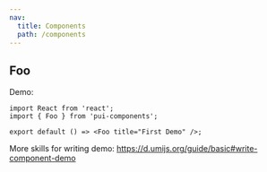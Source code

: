 ```yaml
---
nav:
  title: Components
  path: /components
---
```


## Foo

Demo:

```tsx
import React from 'react';
import { Foo } from 'pui-components';

export default () => <Foo title="First Demo" />;
```

More skills for writing demo: https://d.umijs.org/guide/basic#write-component-demo

